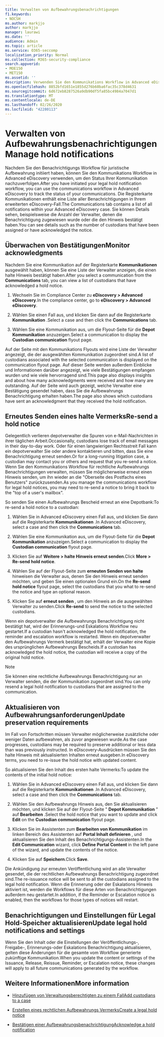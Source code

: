 ```yaml
---
title: Verwalten von Aufbewahrungsbenachrichtigungen
f1.keywords:
- NOCSH
ms.author: markjjo
author: markjjo
manager: laurawi
ms.date: ''
audience: Admin
ms.topic: article
ms.service: O365-seccomp
localization_priority: Normal
ms.collection: M365-security-compliance
search.appverid:
- MOE150
- MET150
ms.assetid: ''
description: Verwenden Sie den Kommunikations Workflow in Advanced eDiscovery, um den Status Ihrer Benachrichtigungen über rechtliche Aufbewahrungen nachzuverfolgen und gegebenenfalls zu aktualisieren und erneut zu senden.
ms.openlocfilehash: 8852bfd1651e1855d276b60ba6fac35c378d4631
ms.sourcegitcommit: 6d672eb8287526a9db90df5fa85bc4984a7047d1
ms.translationtype: MT
ms.contentlocale: de-DE
ms.lasthandoff: 02/26/2020
ms.locfileid: "42280113"
---
```

# <a name="manage-hold-notifications"></a><span data-ttu-id="cbace-103">Verwalten von Aufbewahrungsbenachrichtigungen</span><span class="sxs-lookup"><span data-stu-id="cbace-103">Manage hold notifications</span></span>

<span data-ttu-id="cbace-104">Nachdem Sie den Benachrichtigungs Workflow für juristische Aufbewahrung initiiert haben, können Sie den Kommunikations Workflow in Advanced eDiscovery verwenden, um den Status Ihrer Kommunikation nachzuverfolgen.</span><span class="sxs-lookup"><span data-stu-id="cbace-104">After you have initiated your legal hold notification workflow, you can use the communications workflow in Advanced eDiscovery to track the status of your communications.</span></span> <span data-ttu-id="cbace-105">Die Registerkarte Kommunikationen enthält eine Liste aller Benachrichtigungen in Ihrem erweiterten eDiscovery-Fall.</span><span class="sxs-lookup"><span data-stu-id="cbace-105">The Communications tab contains a list of all notifications within your Advanced eDiscovery case.</span></span> <span data-ttu-id="cbace-106">Sie können Details sehen, beispielsweise die Anzahl der Verwalter, denen die Benachrichtigung zugewiesen wurde oder die den Hinweis bestätigt haben.</span><span class="sxs-lookup"><span data-stu-id="cbace-106">You can see details such as the number of custodians that have been assigned or have acknowledged the notice.</span></span>

## <a name="monitor-acknowledgments"></a><span data-ttu-id="cbace-107">Überwachen von Bestätigungen</span><span class="sxs-lookup"><span data-stu-id="cbace-107">Monitor acknowledgments</span></span>

<span data-ttu-id="cbace-108">Nachdem Sie eine Kommunikation auf der Registerkarte **Kommunikationen** ausgewählt haben, können Sie eine Liste der Verwalter anzeigen, die einen halte Hinweis bestätigt haben.</span><span class="sxs-lookup"><span data-stu-id="cbace-108">After you select a communication from the **Communications** tab, you can view a list of custodians that have acknowledged a hold notice.</span></span> 

1. <span data-ttu-id="cbace-109">Wechseln Sie im Compliance Center zu **eDiscovery > Advanced eDiscovery**.</span><span class="sxs-lookup"><span data-stu-id="cbace-109">In the compliance center, go to **eDiscovery > Advanced eDiscovery**.</span></span>

2. <span data-ttu-id="cbace-110">Wählen Sie einen Fall aus, und klicken Sie dann auf die Registerkarte **Kommunikation** .</span><span class="sxs-lookup"><span data-stu-id="cbace-110">Select a case and then click the **Communications** tab.</span></span>

3. <span data-ttu-id="cbace-111">Wählen Sie eine Kommunikation aus, um die Flyout-Seite für die **Depot Kommunikation** anzuzeigen.</span><span class="sxs-lookup"><span data-stu-id="cbace-111">Select a communication to display the **Custodian communication** flyout page.</span></span>

<span data-ttu-id="cbace-112">Auf der Seite mit den Kommunikations Flyouts wird eine Liste der Verwalter angezeigt, die der ausgewählten Kommunikation zugeordnet sind.</span><span class="sxs-lookup"><span data-stu-id="cbace-112">A list of custodians associated with the selected communication is displayed on the communication flyout page.</span></span> <span data-ttu-id="cbace-113">Auf dieser Seite werden außerdem Einblicke und Informationen darüber angezeigt, wie viele Bestätigungen empfangen wurden und wie viele hervorragend sind.</span><span class="sxs-lookup"><span data-stu-id="cbace-113">This page also displays insights and about how many acknowledgments were received and how many are outstanding.</span></span> <span data-ttu-id="cbace-114">Auf der Seite wird auch gezeigt, welche Verwalter eine Bestätigung gesendet haben, dass Sie die Aufbewahrungs Benachrichtigung erhalten haben.</span><span class="sxs-lookup"><span data-stu-id="cbace-114">The page also shows which custodians have sent an acknowledgment that they received the hold notification.</span></span>

## <a name="re-send-a-hold-notice"></a><span data-ttu-id="cbace-115">Erneutes Senden eines halte Vermerks</span><span class="sxs-lookup"><span data-stu-id="cbace-115">Re-send a hold notice</span></span>

<span data-ttu-id="cbace-116">Gelegentlich verlieren depotverwalter die Spuren von e-Mail-Nachrichten in ihrer täglichen Arbeit.</span><span class="sxs-lookup"><span data-stu-id="cbace-116">Occasionally, custodians lose track of email messages in their day-to-day work.</span></span> <span data-ttu-id="cbace-117">Oder für einen langwierigen Rechtsstreit Fall kann ein depotverwalter Sie oder andere kontaktieren und bitten, dass Sie eine Benachrichtigung erneut senden.</span><span class="sxs-lookup"><span data-stu-id="cbace-117">Or for a long-running litigation case, a custodian may contact you or others and request that you re-send a notice.</span></span> <span data-ttu-id="cbace-118">Wenn Sie den Kommunikations Workflow für rechtliche Aufbewahrungs Benachrichtigungen verwalten, müssen Sie möglicherweise erneut einen Hinweis senden, um ihn wieder an die "Oberseite des Postfachs eines Benutzers" zurückzusenden.</span><span class="sxs-lookup"><span data-stu-id="cbace-118">As you manage the communications workflow for legal hold notices, you may need to re-send a notice to bring it back to the "top of a user's mailbox".</span></span>

<span data-ttu-id="cbace-119">So senden Sie einen Aufbewahrungs Bescheid erneut an eine Depotbank:</span><span class="sxs-lookup"><span data-stu-id="cbace-119">To re-send a hold notice to a custodian:</span></span>

1. <span data-ttu-id="cbace-120">Wählen Sie in Advanced eDiscovery einen Fall aus, und klicken Sie dann auf die Registerkarte **Kommunikationen** .</span><span class="sxs-lookup"><span data-stu-id="cbace-120">In Advanced eDiscovery, select a case and then click the **Communications** tab.</span></span>

2. <span data-ttu-id="cbace-121">Wählen Sie eine Kommunikation aus, um die Flyout-Seite für die **Depot Kommunikation** anzuzeigen.</span><span class="sxs-lookup"><span data-stu-id="cbace-121">Select a communication to display the **Custodian communication** flyout page.</span></span>

3. <span data-ttu-id="cbace-122">Klicken Sie auf **Weitere > halte Hinweis erneut senden**.</span><span class="sxs-lookup"><span data-stu-id="cbace-122">Click **More > Re-send hold notice**.</span></span>

4. <span data-ttu-id="cbace-123">Wählen Sie auf der Flyout-Seite zum **erneuten Senden von halte** hinweisen die Verwalter aus, denen Sie den Hinweis erneut senden möchten, und geben Sie einen optionalen Grund ein.</span><span class="sxs-lookup"><span data-stu-id="cbace-123">On the **Re-send hold notice** flyout page, select the custodians that you what to re-send the notice and type an optional reason.</span></span>

5. <span data-ttu-id="cbace-124">Klicken Sie auf **erneut senden** , um den Hinweis an die ausgewählten Verwalter zu senden.</span><span class="sxs-lookup"><span data-stu-id="cbace-124">Click **Re-send** to send the notice to the selected custodians.</span></span>

<span data-ttu-id="cbace-125">Wenn ein depotverwalter die Aufbewahrungs Benachrichtigung nicht bestätigt hat, wird der Erinnerungs-und Eskalations Workflow neu gestartet.</span><span class="sxs-lookup"><span data-stu-id="cbace-125">If a custodian hasn't acknowledged the hold notification, the reminder and escalation workflow is restarted.</span></span> <span data-ttu-id="cbace-126">Wenn ein depotverwalter den Aufbewahrungs Vermerk bestätigt hat, erhält der Verwalter eine Kopie des ursprünglichen Aufbewahrungs Bescheids.</span><span class="sxs-lookup"><span data-stu-id="cbace-126">If a custodian has acknowledged the hold notice, the custodian will receive a copy of the original hold notice.</span></span>

> [!NOTE]
> <span data-ttu-id="cbace-127">Sie können eine rechtliche Aufbewahrungs Benachrichtigung nur an Verwalter senden, die der Kommunikation zugeordnet sind.</span><span class="sxs-lookup"><span data-stu-id="cbace-127">You can only resend a legal hold notification to custodians that are assigned to the communication.</span></span> 

## <a name="update-preservation-requirements"></a><span data-ttu-id="cbace-128">Aktualisieren von Aufbewahrungsanforderungen</span><span class="sxs-lookup"><span data-stu-id="cbace-128">Update preservation requirements</span></span>
  
<span data-ttu-id="cbace-129">Im Fall von Fortschritten müssen Verwalter möglicherweise zusätzliche oder weniger Daten aufbewahren, als zuvor angewiesen wurde.</span><span class="sxs-lookup"><span data-stu-id="cbace-129">As the case progresses, custodians may be required to preserve additional or less data than was previously instructed.</span></span> <span data-ttu-id="cbace-130">In eDiscovery-Ausdrücken müssen Sie den halte Hinweis mit aktualisierten Inhalten erneut ausgeben.</span><span class="sxs-lookup"><span data-stu-id="cbace-130">In eDiscovery terms, you need to re-issue the hold notice with updated content.</span></span>

<span data-ttu-id="cbace-131">So aktualisieren Sie den Inhalt des ersten halte Vermerks:</span><span class="sxs-lookup"><span data-stu-id="cbace-131">To update the contents of the initial hold notice:</span></span>

1. <span data-ttu-id="cbace-132">Wählen Sie in Advanced eDiscovery einen Fall aus, und klicken Sie dann auf die Registerkarte **Kommunikationen** .</span><span class="sxs-lookup"><span data-stu-id="cbace-132">In Advanced eDiscovery, select a case and then click the **Communications** tab.</span></span>

2. <span data-ttu-id="cbace-133">Wählen Sie den Aufbewahrungs Hinweis aus, den Sie aktualisieren möchten, und klicken Sie auf der Flyout-Seite " **Depot Kommunikation** " auf **Bearbeiten** .</span><span class="sxs-lookup"><span data-stu-id="cbace-133">Select the hold notice that you want to update and click **Edit** on the **Custodian communication** flyout page.</span></span>

3. <span data-ttu-id="cbace-134">Klicken Sie im Assistenten zum **Bearbeiten von Kommunikation** im linken Bereich des Assistenten auf **Portal Inhalt definieren** , und aktualisieren Sie den Inhalt des Benachrichtigungs-Assistenten.</span><span class="sxs-lookup"><span data-stu-id="cbace-134">In the **Edit Communication** wizard, click **Define Portal Content** in the left pane of the wizard, and update the contents of the notice.</span></span>

4. <span data-ttu-id="cbace-135">Klicken Sie auf **Speichern**.</span><span class="sxs-lookup"><span data-stu-id="cbace-135">Click **Save**.</span></span>

<span data-ttu-id="cbace-136">Die Ankündigung zur erneuten Veröffentlichung wird an alle Verwalter gesendet, die der rechtlichen Aufbewahrungs Benachrichtigung zugeordnet sind.</span><span class="sxs-lookup"><span data-stu-id="cbace-136">The re-issuance notice will be sent to all the custodians assigned to the legal hold notification.</span></span> <span data-ttu-id="cbace-137">Wenn die Erinnerung oder der Eskalations Hinweis aktiviert ist, werden die Workflows für diese Arten von Benachrichtigungen außerdem neu gestartet.</span><span class="sxs-lookup"><span data-stu-id="cbace-137">In addition, if the Reminder or Escalation notice is enabled, then the workflows for those types of notices will restart.</span></span>

## <a name="update-legal-hold-notifications-and-settings"></a><span data-ttu-id="cbace-138">Benachrichtigungen und Einstellungen für Legal Hold-Speicher aktualisieren</span><span class="sxs-lookup"><span data-stu-id="cbace-138">Update legal hold notifications and settings</span></span>

<span data-ttu-id="cbace-139">Wenn Sie den Inhalt oder die Einstellungen der Veröffentlichungs-, Freigabe-, Erinnerungs-oder Eskalations Benachrichtigung aktualisieren, gelten diese Änderungen für die gesamte vom Workflow generierte zukünftige Kommunikation.</span><span class="sxs-lookup"><span data-stu-id="cbace-139">When you update the content or settings of the Issuance, Release, Reissue, Reminder, or Escalation notice, these changes will apply to all future communications generated by the workflow.</span></span>

## <a name="more-information"></a><span data-ttu-id="cbace-140">Weitere Informationen</span><span class="sxs-lookup"><span data-stu-id="cbace-140">More information</span></span>

- [<span data-ttu-id="cbace-141">Hinzufügen von Verwaltungsberechtigten zu einem Fall</span><span class="sxs-lookup"><span data-stu-id="cbace-141">Add custodians to a case</span></span>](add-custodians-to-case.md)

- [<span data-ttu-id="cbace-142">Erstellen eines rechtlichen Aufbewahrungs Vermerks</span><span class="sxs-lookup"><span data-stu-id="cbace-142">Create a legal hold notice</span></span>](create-hold-notification.md)

- [<span data-ttu-id="cbace-143">Bestätigen einer Aufbewahrungsbenachrichtigung</span><span class="sxs-lookup"><span data-stu-id="cbace-143">Acknowledge a hold notification</span></span>](acknowledge-hold-notification.md)

